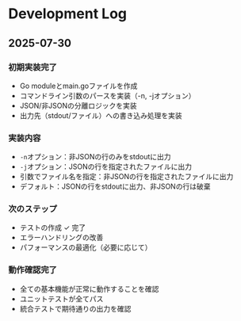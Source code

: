# Development Log

## 2025-07-30

### 初期実装完了
- Go moduleとmain.goファイルを作成
- コマンドライン引数のパースを実装（-n, -jオプション）
- JSON/非JSONの分離ロジックを実装
- 出力先（stdout/ファイル）への書き込み処理を実装

### 実装内容
- `-n`オプション：非JSONの行のみをstdoutに出力
- `-j`オプション：JSONの行を指定されたファイルに出力
- 引数でファイル名を指定：非JSONの行を指定されたファイルに出力
- デフォルト：JSONの行をstdoutに出力、非JSONの行は破棄

### 次のステップ
- テストの作成 ✓ 完了
- エラーハンドリングの改善
- パフォーマンスの最適化（必要に応じて）

### 動作確認完了
- 全ての基本機能が正常に動作することを確認
- ユニットテストが全てパス
- 統合テストで期待通りの出力を確認